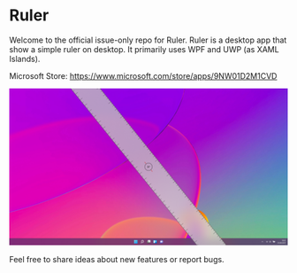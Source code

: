 # Ruler

Welcome to the official issue-only repo for Ruler. Ruler is a desktop app that show a simple ruler on desktop. It primarily uses WPF and UWP (as XAML Islands).

Microsoft Store: https://www.microsoft.com/store/apps/9NW01D2M1CVD

![](images/RulerHero.png)

Feel free to share ideas about new features or report bugs.